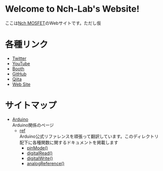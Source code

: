 # Welcome to Nch-Lab's Website!

ここは[Nch MOSFET](https://twitter.com/Nch_MOSFET)のWebサイトです。ただし仮

# 各種リンク

- [Twitter](https://twitter.com/Nch_MOSFET)
- [YouTube](https://www.youtube.com/channel/UCHh3sU1-ILivTzyj8Z14X7w)
- [Booth](https://nch-mosfet.booth.pm/)
- [GitHub](https://github.com/Nch-MOSFET)
- [Qiita](https://qiita.com/Nch_MOSFET)
- [Web Site](http://pages.nchlab.net)

# サイトマップ

- [Arduino](./Arduino)  
Arduino関係のページ
  - [ref](./Arduino/ref)  
  Arduino公式リファレンスを頑張って翻訳しています。このディレクトリ配下に各種関数に関するドキュメントを掲載します
    - [pinMode()](./Arduino/ref/pinMode/)
    - [digitalRead()](./Arduino/ref/digitalRead/)
    - [digitalWrite()](./Arduino/ref/digitalWrite/)
    - [analogReference()](./Arduino/ref/analogReference/)
    
